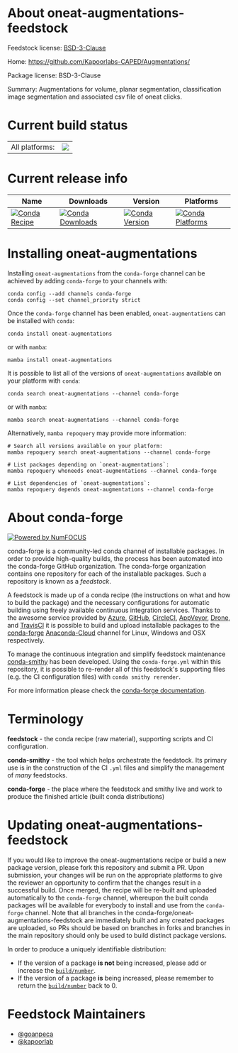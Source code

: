 About oneat-augmentations-feedstock
===================================

Feedstock license: [BSD-3-Clause](https://github.com/conda-forge/oneat-augmentations-feedstock/blob/main/LICENSE.txt)

Home: https://github.com/Kapoorlabs-CAPED/Augmentations/

Package license: BSD-3-Clause

Summary: Augmentations for volume, planar segmentation, classification
image segmentation and associated csv file of oneat clicks.


Current build status
====================


<table><tr><td>All platforms:</td>
    <td>
      <a href="https://dev.azure.com/conda-forge/feedstock-builds/_build/latest?definitionId=19066&branchName=main">
        <img src="https://dev.azure.com/conda-forge/feedstock-builds/_apis/build/status/oneat-augmentations-feedstock?branchName=main">
      </a>
    </td>
  </tr>
</table>

Current release info
====================

| Name | Downloads | Version | Platforms |
| --- | --- | --- | --- |
| [![Conda Recipe](https://img.shields.io/badge/recipe-oneat--augmentations-green.svg)](https://anaconda.org/conda-forge/oneat-augmentations) | [![Conda Downloads](https://img.shields.io/conda/dn/conda-forge/oneat-augmentations.svg)](https://anaconda.org/conda-forge/oneat-augmentations) | [![Conda Version](https://img.shields.io/conda/vn/conda-forge/oneat-augmentations.svg)](https://anaconda.org/conda-forge/oneat-augmentations) | [![Conda Platforms](https://img.shields.io/conda/pn/conda-forge/oneat-augmentations.svg)](https://anaconda.org/conda-forge/oneat-augmentations) |

Installing oneat-augmentations
==============================

Installing `oneat-augmentations` from the `conda-forge` channel can be achieved by adding `conda-forge` to your channels with:

```
conda config --add channels conda-forge
conda config --set channel_priority strict
```

Once the `conda-forge` channel has been enabled, `oneat-augmentations` can be installed with `conda`:

```
conda install oneat-augmentations
```

or with `mamba`:

```
mamba install oneat-augmentations
```

It is possible to list all of the versions of `oneat-augmentations` available on your platform with `conda`:

```
conda search oneat-augmentations --channel conda-forge
```

or with `mamba`:

```
mamba search oneat-augmentations --channel conda-forge
```

Alternatively, `mamba repoquery` may provide more information:

```
# Search all versions available on your platform:
mamba repoquery search oneat-augmentations --channel conda-forge

# List packages depending on `oneat-augmentations`:
mamba repoquery whoneeds oneat-augmentations --channel conda-forge

# List dependencies of `oneat-augmentations`:
mamba repoquery depends oneat-augmentations --channel conda-forge
```


About conda-forge
=================

[![Powered by
NumFOCUS](https://img.shields.io/badge/powered%20by-NumFOCUS-orange.svg?style=flat&colorA=E1523D&colorB=007D8A)](https://numfocus.org)

conda-forge is a community-led conda channel of installable packages.
In order to provide high-quality builds, the process has been automated into the
conda-forge GitHub organization. The conda-forge organization contains one repository
for each of the installable packages. Such a repository is known as a *feedstock*.

A feedstock is made up of a conda recipe (the instructions on what and how to build
the package) and the necessary configurations for automatic building using freely
available continuous integration services. Thanks to the awesome service provided by
[Azure](https://azure.microsoft.com/en-us/services/devops/), [GitHub](https://github.com/),
[CircleCI](https://circleci.com/), [AppVeyor](https://www.appveyor.com/),
[Drone](https://cloud.drone.io/welcome), and [TravisCI](https://travis-ci.com/)
it is possible to build and upload installable packages to the
[conda-forge](https://anaconda.org/conda-forge) [Anaconda-Cloud](https://anaconda.org/)
channel for Linux, Windows and OSX respectively.

To manage the continuous integration and simplify feedstock maintenance
[conda-smithy](https://github.com/conda-forge/conda-smithy) has been developed.
Using the ``conda-forge.yml`` within this repository, it is possible to re-render all of
this feedstock's supporting files (e.g. the CI configuration files) with ``conda smithy rerender``.

For more information please check the [conda-forge documentation](https://conda-forge.org/docs/).

Terminology
===========

**feedstock** - the conda recipe (raw material), supporting scripts and CI configuration.

**conda-smithy** - the tool which helps orchestrate the feedstock.
                   Its primary use is in the construction of the CI ``.yml`` files
                   and simplify the management of *many* feedstocks.

**conda-forge** - the place where the feedstock and smithy live and work to
                  produce the finished article (built conda distributions)


Updating oneat-augmentations-feedstock
======================================

If you would like to improve the oneat-augmentations recipe or build a new
package version, please fork this repository and submit a PR. Upon submission,
your changes will be run on the appropriate platforms to give the reviewer an
opportunity to confirm that the changes result in a successful build. Once
merged, the recipe will be re-built and uploaded automatically to the
`conda-forge` channel, whereupon the built conda packages will be available for
everybody to install and use from the `conda-forge` channel.
Note that all branches in the conda-forge/oneat-augmentations-feedstock are
immediately built and any created packages are uploaded, so PRs should be based
on branches in forks and branches in the main repository should only be used to
build distinct package versions.

In order to produce a uniquely identifiable distribution:
 * If the version of a package **is not** being increased, please add or increase
   the [``build/number``](https://docs.conda.io/projects/conda-build/en/latest/resources/define-metadata.html#build-number-and-string).
 * If the version of a package **is** being increased, please remember to return
   the [``build/number``](https://docs.conda.io/projects/conda-build/en/latest/resources/define-metadata.html#build-number-and-string)
   back to 0.

Feedstock Maintainers
=====================

* [@goanpeca](https://github.com/goanpeca/)
* [@kapoorlab](https://github.com/kapoorlab/)

